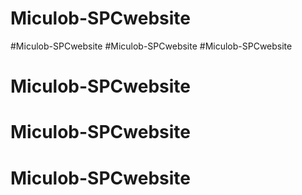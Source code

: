 # Miculob-SPCwebsite
#Miculob-SPCwebsite
#Miculob-SPCwebsite
#Miculob-SPCwebsite
# Miculob-SPCwebsite
# Miculob-SPCwebsite
# Miculob-SPCwebsite
